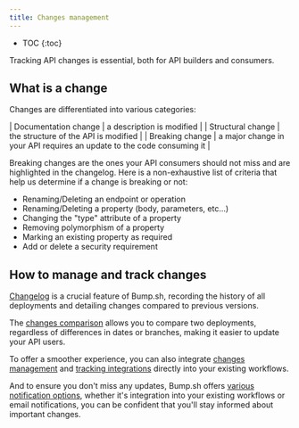 ```yaml
---
title: Changes management
---
```


- TOC
{:toc}

Tracking API changes is essential, both for API builders and consumers.

## What is a change

Changes are differentiated into various categories:

| Documentation change     | a description is modified  |
| Structural change        | the structure of the API is modified  |
| Breaking change    | a major change in your API  requires an update to the code consuming it |

Breaking changes are the ones your API consumers should not miss and are highlighted in the changelog. Here is a non-exhaustive list of criteria that help us determine if a change is breaking or not:
- Renaming/Deleting an endpoint or operation
- Renaming/Deleting a property (body, parameters, etc...)
- Changing the "type" attribute of a property
- Removing polymorphism of a property
- Marking an existing property as required
- Add or delete a security requirement

## How to manage and track changes

[Changelog](/help/changes-management/changelog/) is a crucial feature of Bump.sh, recording the history of all deployments and detailing changes compared to previous versions.

The [changes comparison](/help/changes-management/changelog/#compare-changelog-entries/) allows you to compare two deployments, regardless of differences in dates or branches, making it easier to update your API users.

To offer a smoother experience, you can also integrate [changes management](/help/changes-management/changes-management/) and [tracking integrations](/help/changes-management/integrations/) directly into your existing workflows.

And to ensure you don't miss any updates, Bump.sh offers [various notification options](/help/changes-management/changelog/#email--rss-notifications/), whether it's integration into your existing workflows or email notifications, you can be confident that you'll stay informed about important changes.
